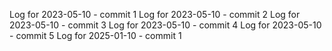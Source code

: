 Log for 2023-05-10 - commit 1
Log for 2023-05-10 - commit 2
Log for 2023-05-10 - commit 3
Log for 2023-05-10 - commit 4
Log for 2023-05-10 - commit 5
Log for 2025-01-10 - commit 1
